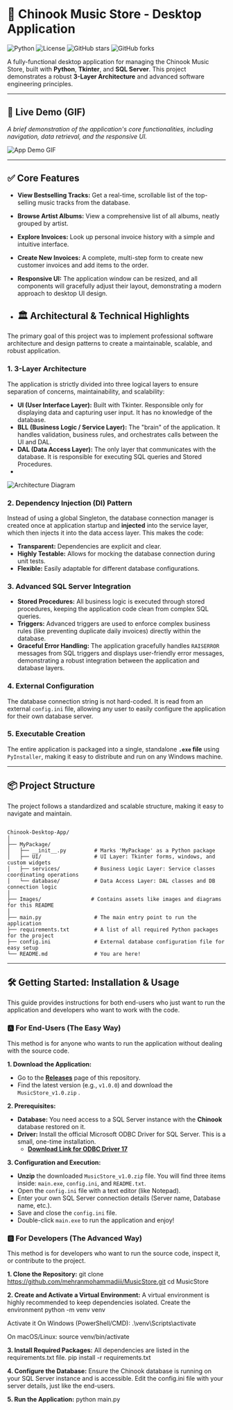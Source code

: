 # 🎵 Chinook Music Store - Desktop Application

![Python](https://img.shields.io/badge/python-3.11-blue.svg)
![License](https://img.shields.io/github/license/mehranmohammadiii/MusicStore)
![GitHub stars](https://img.shields.io/github/stars/mehranmohammadiii/MusicStore?style=social)
![GitHub forks](https://img.shields.io/github/forks/mehranmohammadiii/MusicStore?style=social)

A fully-functional desktop application for managing the Chinook Music Store, built with **Python**, **Tkinter**, and **SQL Server**. This project demonstrates a robust **3-Layer Architecture** and advanced software engineering principles.

---

## 🚀 Live Demo (GIF)

*A brief demonstration of the application's core functionalities, including navigation, data retrieval, and the responsive UI.*

![App Demo GIF]()


---

## ✅ Core Features

-   **View Bestselling Tracks:** Get a real-time, scrollable list of the top-selling music tracks from the database.
-   **Browse Artist Albums:** View a comprehensive list of all albums, neatly grouped by artist.
-   **Explore Invoices:** Look up personal invoice history with a simple and intuitive interface.
-   **Create New Invoices:** A complete, multi-step form to create new customer invoices and add items to the order.
-   **Responsive UI:** The application window can be resized, and all components will gracefully adjust their layout, demonstrating a modern approach to desktop UI design.

-   ## 🏛️ Architectural & Technical Highlights

The primary goal of this project was to implement professional software architecture and design patterns to create a maintainable, scalable, and robust application.

### 1. **3-Layer Architecture**
The application is strictly divided into three logical layers to ensure separation of concerns, maintainability, and scalability:
-   **UI (User Interface Layer):** Built with Tkinter. Responsible only for displaying data and capturing user input. It has no knowledge of the database.
-   **BLL (Business Logic / Service Layer):** The "brain" of the application. It handles validation, business rules, and orchestrates calls between the UI and DAL.
-   **DAL (Data Access Layer):** The only layer that communicates with the database. It is responsible for executing SQL queries and Stored Procedures.
-   
![Architecture Diagram](https://github.com/mehranmohammadiii/MusicStore/blob/master/APP/MyPackage/UI/Images/_%D9%86%D9%85%D9%88%D8%AF%D8%A7%D8%B1%20%D8%A8%D8%AF%D9%88%D9%86%20%D9%86%D8%A7%D9%85_.drawio%20(1).png)
### 2. **Dependency Injection (DI) Pattern**
Instead of using a global Singleton, the database connection manager is created once at application startup and **injected** into the service layer, which then injects it into the data access layer. This makes the code:
-   **Transparent:** Dependencies are explicit and clear.
-   **Highly Testable:** Allows for mocking the database connection during unit tests.
-   **Flexible:** Easily adaptable for different database configurations.

### 3. **Advanced SQL Server Integration**
-   **Stored Procedures:** All business logic is executed through stored procedures, keeping the application code clean from complex SQL queries.
-   **Triggers:** Advanced triggers are used to enforce complex business rules (like preventing duplicate daily invoices) directly within the database.
-   **Graceful Error Handling:** The application gracefully handles `RAISERROR` messages from SQL triggers and displays user-friendly error messages, demonstrating a robust integration between the application and database layers.

### 4. **External Configuration**
The database connection string is not hard-coded. It is read from an external `config.ini` file, allowing any user to easily configure the application for their own database server.

### 5. **Executable Creation**
The entire application is packaged into a single, standalone **`.exe` file** using `PyInstaller`, making it easy to distribute and run on any Windows machine.

---

## 📦 Project Structure

The project follows a standardized and scalable structure, making it easy to navigate and maintain.

```plaintext

Chinook-Desktop-App/
│
├── MyPackage/
│   ├── __init__.py         # Marks 'MyPackage' as a Python package
│   ├── UI/                 # UI Layer: Tkinter forms, windows, and custom widgets
│   ├── services/           # Business Logic Layer: Service classes coordinating operations
│   └── database/           # Data Access Layer: DAL classes and DB connection logic
│
├── Images/                # Contains assets like images and diagrams for this README
│
├── main.py                 # The main entry point to run the application
├── requirements.txt        # A list of all required Python packages for the project
├── config.ini              # External database configuration file for easy setup
└── README.md               # You are here!

```
---

## 🛠️ Getting Started: Installation & Usage

This guide provides instructions for both end-users who just want to run the application and developers who want to work with the code.

### 🅰️ For End-Users (The Easy Way)

This method is for anyone who wants to run the application without dealing with the source code.

**1. Download the Application:**
- Go to the **[Releases](https://github.com/mehranmohammadiii/MusicStore)** page of this repository.
- Find the latest version (e.g., `v1.0.0`) and download the `MusicStore_v1.0.zip` .

**2. Prerequisites:**
- **Database:** You need access to a SQL Server instance with the **Chinook** database restored on it.
- **Driver:** Install the official Microsoft ODBC Driver for SQL Server. This is a small, one-time installation.
  - **[Download Link for ODBC Driver 17](https://aka.ms/msodbcsql17)**

**3. Configuration and Execution:**
- **Unzip** the downloaded `MusicStore_v1.0.zip` file. You will find three items inside: `main.exe`, `config.ini`, and `README.txt`.
- Open the `config.ini` file with a text editor (like Notepad).
- Enter your own SQL Server connection details (Server name, Database name, etc.).
- Save and close the `config.ini` file.
- Double-click `main.exe` to run the application and enjoy!

### 🅱️ For Developers (The Advanced Way)

This method is for developers who want to run the source code, inspect it, or contribute to the project.

**1. Clone the Repository:**
git clone https://github.com/mehranmohammadiii/MusicStore.git
cd MusicStore

**2. Create and Activate a Virtual Environment:**
A virtual environment is highly recommended to keep dependencies isolated.
Create the environment
python -m venv venv

 Activate it
On Windows (PowerShell/CMD):
.\venv\Scripts\activate

On macOS/Linux:
source venv/bin/activate

**3. Install Required Packages:**
All dependencies are listed in the requirements.txt file.
pip install -r requirements.txt

**4. Configure the Database:**
Ensure the Chinook database is running on your SQL Server instance and is accessible.
Edit the config.ini file with your server details, just like the end-users.

**5. Run the Application:**
python main.py


